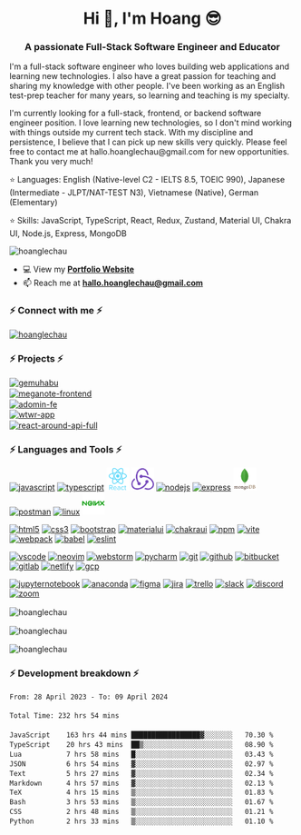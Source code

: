 <h1 align="center">Hi 👋, I'm Hoang 😎</h1>
<h3 align="center">A passionate Full-Stack Software Engineer and Educator</h3>

<p align="left">
I'm a full-stack software engineer who loves building web applications and learning new technologies. I also have a great passion for teaching and sharing my knowledge with other people. I've been working as an English test-prep teacher for many years, so learning and teaching is my specialty. 
</p>

<p align="left">
I'm currently looking for a full-stack, frontend, or backend software engineer position. I love learning new technologies, so I don't mind working with things outside my current tech stack. With my discipline and persistence, I believe that I can pick up new skills very quickly. Please feel free to contact me at hallo.hoanglechau@gmail.com for new opportunities. Thank you very much!
</p>

<p align="left">
⭐ Languages: English (Native-level C2 - IELTS 8.5, TOEIC 990), Japanese (Intermediate - JLPT/NAT-TEST N3), Vietnamese (Native), German (Elementary)
</p>

<p align="left">
⭐ Skills: JavaScript, TypeScript, React, Redux, Zustand, Material UI, Chakra UI, Node.js, Express, MongoDB<br>
</p>

<p align="left"><img src="https://github-profile-trophy.vercel.app/?username=hoanglechau&theme=radical&title=Commits,Repositories,PullRequest,Followers" alt="hoanglechau" /></a> </p>

- 💻 View my **[Portfolio Website](https://hoanglechau.vercel.app/)** 
- 📫 Reach me at **hallo.hoanglechau@gmail.com**

<h3 align="left">⚡ Connect with me ⚡</h3>
<p align="left">
  <a href="https://linkedin.com/in/hoanglechau" target="_blank"><img align="center" src="https://raw.githubusercontent.com/rahuldkjain/github-profile-readme-generator/master/src/images/icons/Social/linked-in-alt.svg" alt="hoanglechau" height="30" width="40" /></a>
</p>

<h3 align="left">⚡ Projects ⚡</h3>
<div>
<a href="https://github.com/hoanglechau/gemuhabu">
  <img align="center" src="https://github-readme-stats.vercel.app/api/pin/?username=hoanglechau&repo=gemuhabu" alt="gemuhabu" />
</a>
</div>
<div>
<a href="https://github.com/hoanglechau/meganote-frontend">
  <img align="center" src="https://github-readme-stats.vercel.app/api/pin/?username=hoanglechau&repo=meganote-frontend" alt="meganote-frontend" />
</a>
</div>
<div>
<a href="https://github.com/hoanglechau/adomin-fe">
  <img align="center" src="https://github-readme-stats.vercel.app/api/pin/?username=hoanglechau&repo=adomin-fe" alt="adomin-fe" />
</a>
</div>
<div>
<a href="https://github.com/hoanglechau/wtwr-app">
  <img align="center" src="https://github-readme-stats.vercel.app/api/pin/?username=hoanglechau&repo=wtwr-app" alt="wtwr-app" />
</a>
</div>
<div>
<a href="https://github.com/hoanglechau/react-around-api-full">
  <img align="center" src="https://github-readme-stats.vercel.app/api/pin/?username=hoanglechau&repo=react-around-api-full" alt="react-around-api-full" />
</a>
</div>

<h3 align="left">⚡ Languages and Tools ⚡</h3>
<p align="left">
  <!-- JavaScript -->
  <a href="https://developer.mozilla.org/en-US/docs/Web/JavaScript" target="_blank" rel="noreferrer"><img src="https://upload.wikimedia.org/wikipedia/commons/9/99/Unofficial_JavaScript_logo_2.svg" alt="javascript" width="40" height="40" /></a>
  <a href="https://www.typescriptlang.org/" target="_blank" rel="noreferrer"><img src="https://upload.wikimedia.org/wikipedia/commons/4/4c/Typescript_logo_2020.svg" alt="typescript" width="40" height="40" /></a>
  <a href="https://reactjs.org/" target="_blank" rel="noreferrer"><img src="https://raw.githubusercontent.com/devicons/devicon/master/icons/react/react-original-wordmark.svg" alt="react" width="40" height="40" /></a>
  <a href="https://redux.js.org" target="_blank" rel="noreferrer"><img src="https://raw.githubusercontent.com/devicons/devicon/master/icons/redux/redux-original.svg" alt="redux" width="40" height="40" /></a>
  <a href="https://nodejs.org" target="_blank" rel="noreferrer"><img src="https://upload.wikimedia.org/wikipedia/commons/d/d9/Node.js_logo.svg" alt="nodejs" width="40" height="40" /></a>
  <a href="https://expressjs.com" target="_blank" rel="noreferrer"><img src="https://svgshare.com/i/rVA.svg" alt="express" width="40" height="40" /></a>
  <!-- Python 
  <a href="https://docs.python.org/" target="_blank" rel="noreferrer"><img src="https://cdn.jsdelivr.net/gh/devicons/devicon/icons/python/python-original-wordmark.svg" alt="python" width="40" height="40" /></a>
  <a href="" target="_blank" rel="noreferrer"><img src="https://github.com/devicons/devicon/blob/master/icons/django/django-plain-wordmark.svg" alt="django" width="40" height="40" /></a>
  -->
  <!-- Databases -->
  <a href="https://www.mongodb.com/" target="_blank" rel="noreferrer"><img src="https://raw.githubusercontent.com/devicons/devicon/master/icons/mongodb/mongodb-original-wordmark.svg" alt="mongodb" width="40" height="40" /></a>
  <!--
  <a href="https://www.mysql.com/" target="_blank" rel="noreferrer"><img src="https://github.com/devicons/devicon/blob/master/icons/mysql/mysql-original-wordmark.svg" alt="mysql" width="40" height="40" /></a>
  -->
  <!-- Backend -->
  <a href="https://postman.com" target="_blank" rel="noreferrer"><img src="https://www.vectorlogo.zone/logos/getpostman/getpostman-icon.svg" alt="postman" width="40" height="40" /></a>
  <a href="https://www.linux.org/" target="_blank" rel="noreferrer"><img src="https://upload.wikimedia.org/wikipedia/commons/f/f1/Icons8_flat_linux.svg" alt="linux" width="40" height="40" /></a>
  <a href="https://www.nginx.com" target="_blank" rel="noreferrer"><img src="https://raw.githubusercontent.com/devicons/devicon/master/icons/nginx/nginx-original.svg" alt="nginx" width="40" height="40" /></a>
  
  <!-- Frontend UI -->
  <a href="https://www.w3.org/html/" target="_blank" rel="noreferrer"><img src="https://cdn.jsdelivr.net/gh/devicons/devicon/icons/html5/html5-plain-wordmark.svg" alt="html5" width="40" height="40" /></a>
  <a href="https://www.w3schools.com/css/" target="_blank" rel="noreferrer"><img src="https://cdn.jsdelivr.net/gh/devicons/devicon/icons/css3/css3-plain-wordmark.svg" alt="css3" width="40" height="40" /></a>
  <a href="https://getbootstrap.com/" target="_blank" rel="noreferrer"><img src="https://cdn.jsdelivr.net/gh/devicons/devicon/icons/bootstrap/bootstrap-original.svg" alt="bootstrap" width="40" height="40" /></a>
  <a href="https://mui.com/" target="_blank" rel="noreferrer"><img src="https://upload.wikimedia.org/wikipedia/commons/d/dc/Logo_material_design.svg" alt="materialui" width="40" height="40" /></a>
  <a href="https://chakra-ui.com/" target="_blank" rel="noreferrer"><img src="https://svgshare.com/i/r_g.svg" alt="chakraui" width="40" height="40" /></a> <!-- Tools -->
  <a href="https://www.npmjs.com/" target="_blank" rel="noreferrer"><img src="https://cdn.jsdelivr.net/gh/devicons/devicon/icons/npm/npm-original-wordmark.svg" alt="npm" width="40" height="40" /></a>
  <a href="https://vitejs.dev/" target="_blank" rel="noreferrer"><img src="https://upload.wikimedia.org/wikipedia/commons/f/f1/Vitejs-logo.svg" alt="vite" width="40" height="40" /></a>
  <a href="https://webpack.js.org" target="_blank" rel="noreferrer"><img src="https://cdn.jsdelivr.net/gh/devicons/devicon/icons/webpack/webpack-original.svg" alt="webpack" width="40" height="40" /></a>
  <a href="https://babeljs.io/" target="_blank" rel="noreferrer"><img src="https://cdn.jsdelivr.net/gh/devicons/devicon/icons/babel/babel-original.svg" alt="babel" width="40" height="40" /></a> <!-- Linters-->
  <a href="https://eslint.org/" target="_blank" rel="noreferrer"><img src="https://cdn.jsdelivr.net/gh/devicons/devicon/icons/eslint/eslint-original-wordmark.svg" alt="eslint" width="40" height="40" /></a>
  
  <!-- Text Editors and IDEs --> 
  <a href="https://code.visualstudio.com/" target="_blank" rel="noreferrer"><img src="https://cdn.jsdelivr.net/gh/devicons/devicon/icons/vscode/vscode-original.svg" alt="vscode" width="40" height="40" /></a>
  <a href="https://neovim.io/" target="_blank" rel="noreferrer"><img src="https://upload.wikimedia.org/wikipedia/commons/3/3a/Neovim-mark.svg" alt="neovim" width="40" height="40" /></a>
  <a href="https://www.jetbrains.com/webstorm/" target="_blank" rel="noreferrer"><img src="https://upload.wikimedia.org/wikipedia/commons/c/c0/WebStorm_Icon.svg" alt="webstorm" width="40" height="40" /></a>
  <a href="https://www.jetbrains.com/pycharm/" target="_blank" rel="noreferrer"><img src="https://upload.wikimedia.org/wikipedia/commons/1/1d/PyCharm_Icon.svg" alt="pycharm" width="40" height="40" /></a> <!-- Version Control -->
  <a href="https://git-scm.com/" target="_blank" rel="noreferrer"><img src="https://cdn.jsdelivr.net/gh/devicons/devicon/icons/git/git-plain-wordmark.svg" alt="git" width="40" height="40" /></a>
  <a href="https://github.com/" target="_blank" rel="noreferrer"><img src="https://www.vectorlogo.zone/logos/github/github-icon.svg" alt="github" width="40" height="40" /></a>
  <a href="https://bitbucket.org/product/" target="_blank" rel="noreferrer"><img src="https://cdn.jsdelivr.net/gh/devicons/devicon/icons/bitbucket/bitbucket-original-wordmark.svg" alt="bitbucket" width="40" height="40" /></a>
  <a href="https://about.gitlab.com/" target="_blank" rel="noreferrer"><img src="https://cdn.jsdelivr.net/gh/devicons/devicon/icons/gitlab/gitlab-original-wordmark.svg" alt="gitlab" width="40" height="40" /></a> <!-- Deployment --> 
  <a href="https://www.netlify.com/" target="_blank" rel="noreferrer"><img src="https://www.vectorlogo.zone/logos/netlify/netlify-icon.svg" alt="netlify" width="40" height="40" /></a>
  <a href="https://cloud.google.com" target="_blank" rel="noreferrer"><img src="https://cdn.jsdelivr.net/gh/devicons/devicon/icons/googlecloud/googlecloud-original.svg" alt="gcp" width="40" height="40" /></a> 
  
   <!-- AI and DS -->
  <a href="https://jupyter.org/" target="_blank" rel="noreferrer"><img src="https://cdn.jsdelivr.net/gh/devicons/devicon/icons/jupyter/jupyter-original-wordmark.svg" alt="jupyternotebook" width="40" height="40" /></a>
  <a href="https://www.anaconda.com/" target="_blank" rel="noreferrer"><img src="https://cdn.jsdelivr.net/gh/devicons/devicon/icons/anaconda/anaconda-original-wordmark.svg" alt="anaconda" width="40" height="40" /></a> <!-- Design -->
  <a href="https://www.figma.com/" target="_blank" rel="noreferrer"><img src="https://www.vectorlogo.zone/logos/figma/figma-icon.svg" alt="figma" width="40" height="40" /></a><!-- Project Management -->
  <a href="https://www.atlassian.com/software/jira" target="_blank" rel="noreferrer"><img src="https://cdn.jsdelivr.net/gh/devicons/devicon/icons/jira/jira-original-wordmark.svg" alt="jira" width="40" height="40" /></a>
  <a href="https://trello.com/" target="_blank" rel="noreferrer"><img src="https://www.vectorlogo.zone/logos/trello/trello-ar21.svg" alt="trello" width="40" height="40" /></a><!-- Communication -->
  <a href="https://slack.com/" target="_blank" rel="noreferrer"><img src="https://cdn.jsdelivr.net/gh/devicons/devicon/icons/slack/slack-original.svg" alt="slack" width="40" height="40" /></a>
  <a href="https://discord.com/" target="_blank" rel="noreferrer"><img src="https://www.vectorlogo.zone/logos/discordapp/discordapp-tile.svg" alt="discord" width="40" height="40" /></a>
  <a href="https://zoom.us/" target="_blank" rel="noreferrer"><img src="https://www.vectorlogo.zone/logos/zoomus/zoomus-icon.svg" alt="zoom" width="40" height="40" /></a>
</p>

<p>
  <img align="center" src="https://github-readme-stats-lilac-seven.vercel.app/api?username=hoanglechau&count_private=true&show_icons=true&theme=radical&hide=stars,prs,issues,contribs&include_all_commits=true&exclude_repo=github-readme-stats&custom_title=Hoang%27s%20GitHub%20Stats" alt="hoanglechau" />
</p>

<p>
  <img align="center" src="https://github-readme-stats-lilac-seven.vercel.app/api/top-langs/?username=hoanglechau&hide=html,css,jupyter%20notebook,batch%20file&layout=compact&langs_count=10&theme=radical&exclude_repo=github-readme-stats&custom_title=Hoang%27s%20Most%20Used%20Languages" alt="hoanglechau" />
</p>

<p>
  <img align="center" src="https://github-readme-streak-stats.herokuapp.com/?user=hoanglechau&theme=radical" alt="hoanglechau" />
</p>

<!--
<p>
  <img align="center" src="https://github-readme-stats-lilac-seven.vercel.app/api/wakatime?username=hoanglechau" alt="hoanglechau" />
</p>
-->

<h3 align="left">⚡ Development breakdown ⚡</h3>
<!--START_SECTION:waka-->

```txt
From: 28 April 2023 - To: 09 April 2024

Total Time: 232 hrs 54 mins

JavaScript    163 hrs 44 mins █████████████████▓░░░░░░░   70.30 %
TypeScript    20 hrs 43 mins  ██▒░░░░░░░░░░░░░░░░░░░░░░   08.90 %
Lua           7 hrs 58 mins   █░░░░░░░░░░░░░░░░░░░░░░░░   03.43 %
JSON          6 hrs 54 mins   ▓░░░░░░░░░░░░░░░░░░░░░░░░   02.97 %
Text          5 hrs 27 mins   ▓░░░░░░░░░░░░░░░░░░░░░░░░   02.34 %
Markdown      4 hrs 57 mins   ▓░░░░░░░░░░░░░░░░░░░░░░░░   02.13 %
TeX           4 hrs 15 mins   ▒░░░░░░░░░░░░░░░░░░░░░░░░   01.83 %
Bash          3 hrs 53 mins   ▒░░░░░░░░░░░░░░░░░░░░░░░░   01.67 %
CSS           2 hrs 48 mins   ▒░░░░░░░░░░░░░░░░░░░░░░░░   01.21 %
Python        2 hrs 33 mins   ▒░░░░░░░░░░░░░░░░░░░░░░░░   01.10 %
```

<!--END_SECTION:waka-->

<!--
# Hi, I'm Hoang! Welcome to my GitHub page! :sunglasses:

**hoanglechau/hoanglechau** is a ✨ _special_ ✨ repository because its `README.md` (this file) appears on your GitHub profile.

Here are some ideas to get you started:

- 🔭 I’m currently working on ...
- 🌱 I’m currently learning ...
- 👯 I’m looking to collaborate on ...
- 🤔 I’m looking for help with ...
- 💬 Ask me about ...
- 📫 How to reach me: ...
- 😄 Pronouns: ...
- ⚡ Fun fact: ...

![GitHub Stats](https://github-readme-stats-lilac-seven.vercel.app/api?username=hoanglechau&count_private=true&show_icons=true&theme=radical&hide=stars,prs,issues,contribs&include_all_commits=true&exclude_repo=github-readme-stats&custom_title=Hoang%27s%20GitHub%20Stats)

![Most Used Languages](https://github-readme-stats-lilac-seven.vercel.app/api/top-langs/?username=hoanglechau&hide=html,css,jupyter%20notebook,batch%20file&layout=compact&langs_count=10&theme=radical&exclude_repo=github-readme-stats&custom_title=Hoang%27s%20Most%20Used%20Languages)

![Readme Card](https://github-readme-stats-lilac-seven.vercel.app/api/pin/?username=hoanglechau&repo=react-around-api-full&show_owner=true&theme=dracula)
-->
